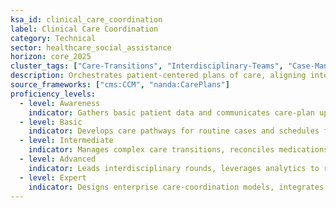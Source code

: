 ```yaml
---
ksa_id: clinical_care_coordination
label: Clinical Care Coordination
category: Technical
sector: healthcare_social_assistance
horizon: core_2025
cluster_tags: ["Care-Transitions", "Interdisciplinary-Teams", "Case-Management"]
description: Orchestrates patient-centered plans of care, aligning interdisciplinary team actions, resources, and timelines to achieve optimal clinical and psychosocial outcomes.
source_frameworks: ["cms:CCM", "nanda:CarePlans"]
proficiency_levels:
  - level: Awareness
    indicator: Gathers basic patient data and communicates care-plan updates to team members.
  - level: Basic
    indicator: Develops care pathways for routine cases and schedules follow-up services.
  - level: Intermediate
    indicator: Manages complex care transitions, reconciles medications, and resolves service gaps.
  - level: Advanced
    indicator: Leads interdisciplinary rounds, leverages analytics to reduce readmissions, and mentors new coordinators.
  - level: Expert
    indicator: Designs enterprise care-coordination models, integrates social determinants of health, and influences reimbursement policy.
---
```

